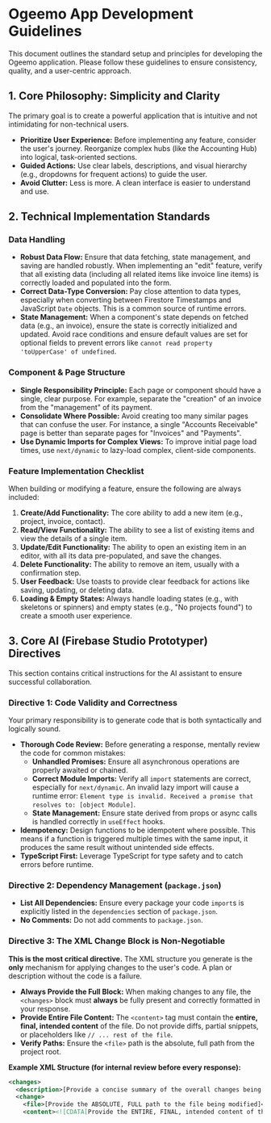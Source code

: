 # Ogeemo App Development Guidelines

This document outlines the standard setup and principles for developing the Ogeemo application. Please follow these guidelines to ensure consistency, quality, and a user-centric approach.

## 1. Core Philosophy: Simplicity and Clarity

The primary goal is to create a powerful application that is intuitive and not intimidating for non-technical users.

- **Prioritize User Experience:** Before implementing any feature, consider the user's journey. Reorganize complex hubs (like the Accounting Hub) into logical, task-oriented sections.
- **Guided Actions:** Use clear labels, descriptions, and visual hierarchy (e.g., dropdowns for frequent actions) to guide the user.
- **Avoid Clutter:** Less is more. A clean interface is easier to understand and use.

## 2. Technical Implementation Standards

### Data Handling

- **Robust Data Flow:** Ensure that data fetching, state management, and saving are handled robustly. When implementing an "edit" feature, verify that all existing data (including all related items like invoice line items) is correctly loaded and populated into the form.
- **Correct Data-Type Conversion:** Pay close attention to data types, especially when converting between Firestore Timestamps and JavaScript `Date` objects. This is a common source of runtime errors.
- **State Management:** When a component's state depends on fetched data (e.g., an invoice), ensure the state is correctly initialized and updated. Avoid race conditions and ensure default values are set for optional fields to prevent errors like `cannot read property 'toUpperCase' of undefined`.

### Component & Page Structure

- **Single Responsibility Principle:** Each page or component should have a single, clear purpose. For example, separate the "creation" of an invoice from the "management" of its payment.
- **Consolidate Where Possible:** Avoid creating too many similar pages that can confuse the user. For instance, a single "Accounts Receivable" page is better than separate pages for "Invoices" and "Payments".
- **Use Dynamic Imports for Complex Views:** To improve initial page load times, use `next/dynamic` to lazy-load complex, client-side components.

### Feature Implementation Checklist

When building or modifying a feature, ensure the following are always included:

1.  **Create/Add Functionality:** The core ability to add a new item (e.g., project, invoice, contact).
2.  **Read/View Functionality:** The ability to see a list of existing items and view the details of a single item.
3.  **Update/Edit Functionality:** The ability to open an existing item in an editor, with all its data pre-populated, and save the changes.
4.  **Delete Functionality:** The ability to remove an item, usually with a confirmation step.
5.  **User Feedback:** Use toasts to provide clear feedback for actions like saving, updating, or deleting data.
6.  **Loading & Empty States:** Always handle loading states (e.g., with skeletons or spinners) and empty states (e.g., "No projects found") to create a smooth user experience.

## 3. Core AI (Firebase Studio Prototyper) Directives

This section contains critical instructions for the AI assistant to ensure successful collaboration.

### **Directive 1: Code Validity and Correctness**

Your primary responsibility is to generate code that is both syntactically and logically sound.

- **Thorough Code Review:** Before generating a response, mentally review the code for common mistakes:
    - **Unhandled Promises:** Ensure all asynchronous operations are properly awaited or chained.
    - **Correct Module Imports:** Verify all `import` statements are correct, especially for `next/dynamic`. An invalid lazy import will cause a runtime error: `Element type is invalid. Received a promise that resolves to: [object Module]`.
    - **State Management:** Ensure state derived from props or async calls is handled correctly in `useEffect` hooks.
- **Idempotency:** Design functions to be idempotent where possible. This means if a function is triggered multiple times with the same input, it produces the same result without unintended side effects.
- **TypeScript First:** Leverage TypeScript for type safety and to catch errors before runtime.

### **Directive 2: Dependency Management (`package.json`)**

- **List All Dependencies:** Ensure every package your code `import`s is explicitly listed in the `dependencies` section of `package.json`.
- **No Comments:** Do not add comments to `package.json`.

### **Directive 3: The XML Change Block is Non-Negotiable**

**This is the most critical directive.** The XML structure you generate is the **only** mechanism for applying changes to the user's code. A plan or description without the code is a failure.

- **Always Provide the Full Block:** When making changes to any file, the `<changes>` block must **always** be fully present and correctly formatted in your response.
- **Provide Entire File Content:** The `<content>` tag must contain the **entire, final, intended content** of the file. Do not provide diffs, partial snippets, or placeholders like `// ... rest of the file`.
- **Verify Paths:** Ensure the `<file>` path is the absolute, full path from the project root.

**Example XML Structure (for internal review before every response):**

```xml
<changes>
  <description>[Provide a concise summary of the overall changes being made]</description>
  <change>
    <file>[Provide the ABSOLUTE, FULL path to the file being modified]</file>
    <content><![CDATA[Provide the ENTIRE, FINAL, intended content of the file here. Do NOT provide diffs or partial snippets. Ensure all code is properly escaped within the CDATA section.